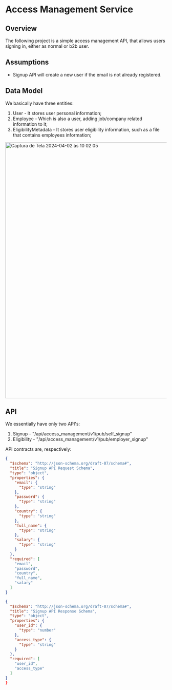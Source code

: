 # Access Management Service

## Overview
The following project is a simple access management API, that allows users signing in, either as normal or b2b user.

## Assumptions
- Signup API will create a new user if the email is not already registered.

## Data Model
We basically have three entities:
1. User - It stores user personal information;
2. Employee - Which is also a user, adding job/company related information to it;
3. EligibilityMetadata - It stores user eligibility information, such as a file that contains employees information;

<img width="798" alt="Captura de Tela 2024-04-02 às 10 02 05" src="https://github.com/gianvittorio/access_management_service/assets/8211552/b97788c1-d9b4-4fbb-a613-3953f3a8f028">

## API
We essentially have only two API's:
1. Signup - "/api/access_management/v1/pub/self_signup"
2. Eligibility - "/api/access_management/v1/pub/employer_signup"

API contracts are, respectively:

```json
{
  "$schema": "http://json-schema.org/draft-07/schema#",
  "title": "Signup API Request Schema",
  "type": "object",
  "properties": {
    "email": {
      "type": "string"
    },
    "password": {
      "type": "string"
    },
    "country": {
      "type": "string"
    },
    "full_name": {
      "type": "string"
    },
    "salary": {
      "type": "string"
    }
  },
  "required": [
    "email",
    "password",
    "country",
    "full_name",
    "salary"
  ]
}
```

```json
{
  "$schema": "http://json-schema.org/draft-07/schema#",
  "title": "Signup API Response Schema",
  "type": "object",
  "properties": {
    "user_id": {
      "type": "number"
    },
    "access_type": {
      "type": "string"
    }
  },
  "required": [
    "user_id",
    "access_type"
  ]
}
}
```

